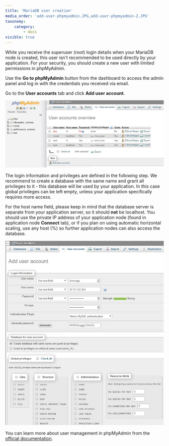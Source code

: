 ```yaml
---
title: 'MariaDB user creation'
media_order: 'add-user-phpmyadmin.JPG,add-user-phpmyadmin-2.JPG'
taxonomy:
    category:
        - docs
visible: true
---
```


While you receive the superuser (_root_) login details when your MariaDB node is created, this user isn't recommended to be used directly by your application. For your security, you should create a new user with limited permissions in phpMyAdmin.

Use the **Go to phpMyAdmin** button from the dashboard to access the admin panel and log in with the credentials you received via email.

Go to the **User accounts** tab and click **Add user account**.

![](add-user-phpmyadmin.JPG)

The login information and privileges are defined in the following step. We recommend to create a database with the same name and grant all privileges to it - this database will be used by your application. In this case global privileges can be left empty, unless your application specifically requires more access.

For the host name field, please keep in mind that the database server is separate from your application server, so it should **not** be localhost. You should use the private IP address of your application node (found in application node **Connect** tab), or if you plan on using automatic horizontal scaling, use any host (%) so further application nodes can also access the database.

![](add-user-phpmyadmin-2.JPG)

You can learn more about user management in phpMyAdmin from the [official documentation](https://docs.phpmyadmin.net/en/latest/privileges.html).